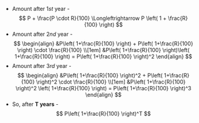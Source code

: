 * Amount after $1st$ year -
$$
P + \frac{P \cdot R}{100} \Longleftrightarrow P \left( 1 + \frac{R}{100} \right)
$$
* Amount after $2nd$ year -
$$
\begin{align}
&P\left( 1+\frac{R}{100} \right) + P\left( 1+\frac{R}{100} \right) \cdot \frac{R}{100} \\[1em]
&P\left( 1+\frac{R}{100} \right)\left( 1+\frac{R}{100} \right) = P\left( 1+\frac{R}{100} \right)^2
\end{align}
$$
* Amount after $3rd$ year -
$$
\begin{align}
&P\left( 1+\frac{R}{100} \right)^2 + P\left( 1+\frac{R}{100} \right)^2 \cdot \frac{R}{100} \\[1em]
&P\left( 1+\frac{R}{100} \right)^2 \left( 1+\frac{R}{100} \right) = P\left( 1+\frac{R}{100} \right)^3
\end{align}
$$
* So, after **T years** -
$$
P\left( 1+\frac{R}{100} \right)^T
$$
